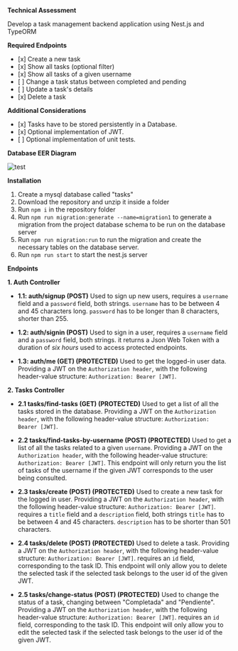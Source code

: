 **Technical Assessment**

Develop a task management backend application using Nest.js and TypeORM

**Required Endpoints**

<ul>
<li>[x] Create a new task</li>
<li>[x] Show all tasks (optional filter)</li>
<li>[x] Show all tasks of a given username</li>
<li>[ ] Change a task status between completed and pending</li>
<li>[ ] Update a task's details</li>
<li>[x] Delete a task</li>
</ul>

**Additional Considerations**

<ul>
<li>[x] Tasks have to be stored persistently in a Database.</li>
<li>[x] Optional implementation of JWT.</li>
<li>[ ] Optional implementation of unit tests.</li>
</ul>

**Database EER Diagram**

![test](https://github.com/user-attachments/assets/2da15258-ca74-4f1b-9485-996e666a10a6)

**Installation**

1. Create a mysql database called "tasks"
2. Download the repository and unzip it inside a folder
3. Run `npm i` in the repository folder
4. Run `npm run migration:generate --name=migration1` to generate a migration from the project database schema to be run on the database server
5. Run `npm run migration:run` to run the migration and create the necessary tables on the database server.
6. Run `npm run start` to start the nest.js server

**Endpoints**

**1. Auth Controller**

- **1.1: auth/signup (POST)**
  Used to sign up new users, requires a `username` field and a `password` field, both strings.
  `username` has to be between 4 and 45 characters long.
  `password` has to be longer than 8 characters, shorter than 255.

- **1.2: auth/signin (POST)**
  Used to sign in a user, requires a `username` field and a `password` field, both strings.
  it returns a Json Web Token with a duration of _six hours_ used to access protected endpoints.

- **1.3: auth/me (GET) (PROTECTED)**
  Used to get the logged-in user data. Providing a JWT on the `Authorization header`, with the following header-value structure: `Authorization: Bearer [JWT]`.

**2. Tasks Controller**

- **2.1 tasks/find-tasks (GET) (PROTECTED)**
  Used to get a list of all the tasks stored in the database. Providing a JWT on the `Authorization header`, with the following header-value structure: `Authorization: Bearer [JWT]`.

- **2.2 tasks/find-tasks-by-username (POST) (PROTECTED)**
  Used to get a list of all the tasks related to a given `username`. Providing a JWT on the `Authorization header`, with the following header-value structure: `Authorization: Bearer [JWT]`. This endpoint will only return you the list of tasks of the username if the given JWT corresponds to the user being consulted.

- **2.3 tasks/create (POST) (PROTECTED)**
  Used to create a new task for the logged in user. Providing a JWT on the `Authorization header`, with the following header-value structure: `Authorization: Bearer [JWT]`. requires a `title` field and a `description` field, both strings
  `title` has to be between 4 and 45 characters.
  `description` has to be shorter than 501 characters.

- **2.4 tasks/delete (POST) (PROTECTED)**
  Used to delete a task. Providing a JWT on the `Authorization header`, with the following header-value structure: `Authorization: Bearer [JWT]`. requires an `id` field, corresponding to the task ID. This endpoint will only allow you to delete the selected task if the selected task belongs to the user id of the given JWT.

- **2.5 tasks/change-status (POST) (PROTECTED)**
  Used to change the status of a task, changing between "Completada" and "Pendiente". Providing a JWT on the `Authorization header`, with the following header-value structure: `Authorization: Bearer [JWT]`. requires an `id` field, corresponding to the task ID. This endpoint will only allow you to edit the selected task if the selected task belongs to the user id of the given JWT.
